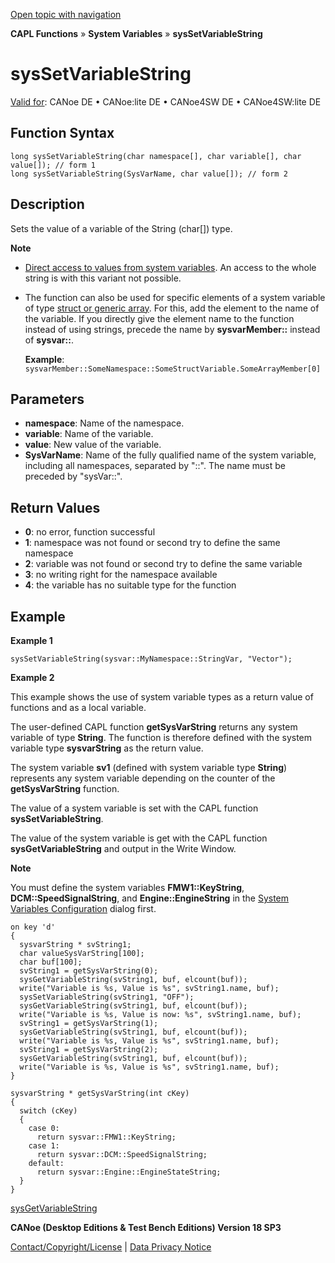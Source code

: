 [Open topic with navigation](../../../../../CANoeDEFamily.htm#Topics/CAPLFunctions/SystemVariables/Functions/CAPLfunctionSysSetVariableString.md)

**CAPL Functions** » **System Variables** » **sysSetVariableString**

# sysSetVariableString

[Valid for](../../../Shared/FeatureAvailability.md): CANoe DE • CANoe:lite DE • CANoe4SW DE • CANoe4SW:lite DE

## Function Syntax

```plaintext
long sysSetVariableString(char namespace[], char variable[], char value[]); // form 1
long sysSetVariableString(SysVarName, char value[]); // form 2
```

## Description

Sets the value of a variable of the String (char[]) type.

**Note**

- [Direct access to values from system variables](../../../Shared/CAPL/SignalOrientedProgramming/SOPAccessSystemVariable.md). An access to the whole string is with this variant not possible.
- The function can also be used for specific elements of a system variable of type [struct or generic array](../../../Shared/SystemVariables/SysVar.md). For this, add the element to the name of the variable. If you directly give the element name to the function instead of using strings, precede the name by **sysvarMember::** instead of **sysvar::**.

  **Example**: `sysvarMember::SomeNamespace::SomeStructVariable.SomeArrayMember[0]`

## Parameters

- **namespace**: Name of the namespace.
- **variable**: Name of the variable.
- **value**: New value of the variable.
- **SysVarName**: Name of the fully qualified name of the system variable, including all namespaces, separated by "::". The name must be preceded by "sysVar::".

## Return Values

- **0**: no error, function successful
- **1**: namespace was not found or second try to define the same namespace
- **2**: variable was not found or second try to define the same variable
- **3**: no writing right for the namespace available
- **4**: the variable has no suitable type for the function

## Example

**Example 1**

```plaintext
sysSetVariableString(sysvar::MyNamespace::StringVar, "Vector");
```

**Example 2**

This example shows the use of system variable types as a return value of functions and as a local variable.

The user-defined CAPL function **getSysVarString** returns any system variable of type **String**. The function is therefore defined with the system variable type **sysvarString** as the return value.

The system variable **sv1** (defined with system variable type **String**) represents any system variable depending on the counter of the **getSysVarString** function.

The value of a system variable is set with the CAPL function **sysSetVariableString**.

The value of the system variable is get with the CAPL function **sysGetVariableString** and output in the Write Window.

**Note**

You must define the system variables **FMW1::KeyString**, **DCM::SpeedSignalString**, and **Engine::EngineString** in the [System Variables Configuration](../../../Shared/SystemVariables/SysVarConfigUserDefined.md) dialog first.

```plaintext
on key 'd'
{
  sysvarString * svString1;
  char valueSysVarString[100];
  char buf[100];
  svString1 = getSysVarString(0);
  sysGetVariableString(svString1, buf, elcount(buf));
  write("Variable is %s, Value is %s", svString1.name, buf);
  sysSetVariableString(svString1, "OFF");
  sysGetVariableString(svString1, buf, elcount(buf));
  write("Variable is %s, Value is now: %s", svString1.name, buf);
  svString1 = getSysVarString(1);
  sysGetVariableString(svString1, buf, elcount(buf));
  write("Variable is %s, Value is %s", svString1.name, buf);
  svString1 = getSysVarString(2);
  sysGetVariableString(svString1, buf, elcount(buf));
  write("Variable is %s, Value is %s", svString1.name, buf);
}

sysvarString * getSysVarString(int cKey)
{
  switch (cKey)
  {
    case 0:
      return sysvar::FMW1::KeyString;
    case 1:
      return sysvar::DCM::SpeedSignalString;
    default:
      return sysvar::Engine::EngineStateString;
  }
}
```

[sysGetVariableString](CAPLfunctionSysGetVariableString.md)

**CANoe (Desktop Editions & Test Bench Editions) Version 18 SP3**

[Contact/Copyright/License](../../../Shared/ContactCopyrightLicense.md) | [Data Privacy Notice](https://www.vector.com/int/en/company/get-info/privacy-policy/)

